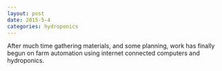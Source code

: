 ```yaml
---
layout: post
date: 2015-5-4
categories: hydroponics
---
```


After much time gathering materials, and some planning, work has finally begun
on farm automation using internet connected computers and hydroponics.
